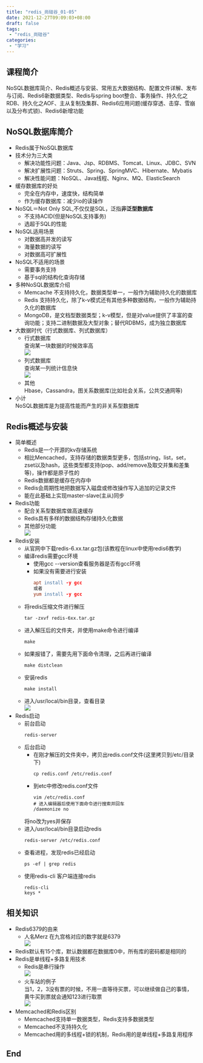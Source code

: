 ```yaml
---
title: "redis_尚硅谷_01-05"
date: 2021-12-27T09:09:03+08:00
draft: false
tags:
 - "redis_尚硅谷"
categories:
 - "学习"
---
```


## 课程简介
NoSQL数据库简介、Redis概述与安装、常用五大数据结构、配置文件详解、发布与订阅、Redis6新数据类型、Redis与spring boot整合、事务操作、持久化之RDB、持久化之AOF、主从复制及集群、Redis6应用问题(缓存穿透、击穿、雪崩以及分布式锁)、Redis6新增功能
## NoSQL数据库简介
* Redis属于NoSQL数据库
* 技术分为三大类
  * 解决功能性问题：Java、Jsp、RDBMS、Tomcat、Linux、JDBC、SVN
  * 解决扩展性问题：Struts、Spring、SpringMVC、Hibernate、Mybatis
  * 解决性能问题：NoSQL、Java线程、Nginx、MQ、ElasticSearch
* 缓存数据库的好处
  * 完全在内存中，速度快，结构简单
  * 作为缓存数据库：减少io的读操作  
* NoSQL＝Not Only SQL,不仅仅是SQL，泛指**非泛型数据库**
  * 不支持ACID(但是NoSQL支持事务)
  * 选超于SQL的性能 
* NoSQL适用场景
  * 对数据高并发的读写
  * 海量数据的读写
  * 对数据高可扩展性
* NoSQL不适用的场景
  * 需要事务支持
  * 基于sql的结构化查询存储
* 多种NoSQL数据库介绍 
  * Memcache 不支持持久化，数据类型单一，一般作为辅助持久化的数据库
  * Redis 支持持久化，除了k-v模式还有其他多种数据结构，一般作为辅助持久化的数据库
  * MongoDB，是文档型数据类型；k-v模型，但是对value提供了丰富的查询功能；支持二进制数据及大型对象；替代RDBMS，成为独立数据库
* 大数据时代（行式数据库、列式数据库）
  * 行式数据库  
  查询某一块数据的时候效率高  
  ![](./images/1640929802056.png)  
  * 列式数据库  
  查询某一列统计信息快  
  ![](./images/1640929838300.png)    
  * 其他  
  Hbase，Cassandra，图关系数据库(比如社会关系，公共交通网等)  
* 小计  
NoSQL数据库是为提高性能而产生的非关系型数据库  
## Redis概述与安装  
* 简单概述  
  * Redis是一个开源的kv存储系统  
  * 相比Mencached，支持存储的数据类型更多，包括string，list，set，zset以及hash，这些类型都支持(pop、add/remove及取交并集和差集等)，操作都是原子性的    
  * Redis数据都是缓存在内存中 
  * Redis会周期性地把数据写入磁盘或修改操作写入追加的记录文件
  * 能在此基础上实现master-slave(主从)同步
* Redis功能
  * 配合关系型数据库做高速缓存
  * Redis具有多样的数据结构存储持久化数据
  * 其他部分功能   
  ![](./images/1640929869759.png)  
* Redis安装  
  * 从官网中下载redis-6.xx.tar.gz包(该教程在linux中使用redis6教学)
  * 编译redis需要gcc环境
    * 使用gcc --version查看服务器是否有gcc环境
    * 如果没有需要进行安装
      ```l 
      apt install -y gcc
      或者
      yum install -y gcc
      ```
  * 将redis压缩文件进行解压
      ``` 
      tar -zxvf redis-6xx.tar.gz
      ```
  * 进入解压后的文件夹，并使用make命令进行编译  
    ``` 
    make
    ```
  * 如果报错了，需要先用下面命令清理，之后再进行编译
    ``` 
    make distclean
    ```
  * 安装redis
    ``` 
    make install
    ```
  * 进入/usr/local/bin目录，查看目录  
  ![](./images/1640939791651.png)
* Redis启动
  * 前台启动
    ``` 
    redis-server 
    ```
  * 后台启动
    * 在刚才解压的文件夹中，拷贝出redis.conf文件(这里拷贝到/etc/目录下)
      ``` 
      cp redis.conf /etc/redis.conf
      ```
    * 到etc中修改redis.conf文件  
      ``` 
      vim /etc/redis.conf
      # 进入编辑器后使用下面命令进行搜索并回车
      /daemonize no
      ```
    将no改为yes并保存
  * 进入/usr/local/bin目录启动redis
    ``` 
    redis-server /etc/redis.conf 
    ```
  * 查看进程，发现redis已经启动
    ``` 
    ps -ef | grep redis
    ``` 
  * 使用redis-cli 客户端连接redis
    ``` 
    redis-cli
    keys * 
    ```
## 相关知识  
* Redis6379的由来
  * 人名Merz 在九宫格对应的数字就是6379  
  ![](./images/1641283251602.png)
* Redis默认有15个库，默认数据都在数据库0中，所有库的密码都是相同的
* Redis是单线程+多路复用技术  
  * Redis是串行操作  
    ![](./images/1641283379975.png)
  * 火车站的例子  
  当1，2，3没有票的时候，不用一直等待买票，可以继续做自己的事情，黄牛买到票就会通知123进行取票  
  ![](./images/1641283510456.png)
* Memcached和Redis区别  
  * Memcached支持单一数据类型，Redis支持多数据类型
  * Memcached不支持持久化  
  * Memcached用的多线程+锁的机制，Redis用的是单线程+多路复用程序
## End
  